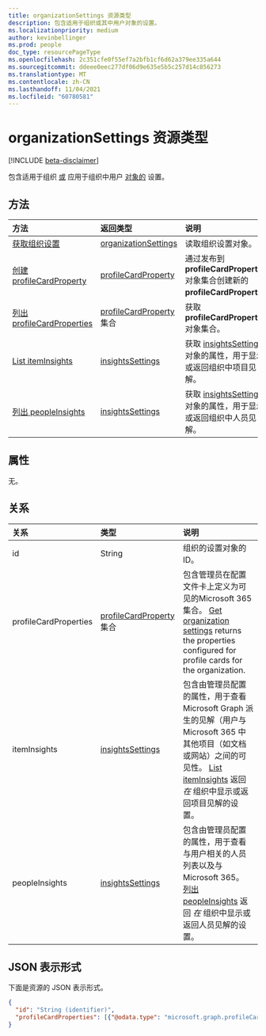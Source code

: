 ```yaml
---
title: organizationSettings 资源类型
description: 包含适用于组织或其中用户对象的设置。
ms.localizationpriority: medium
author: kevinbellinger
ms.prod: people
doc_type: resourcePageType
ms.openlocfilehash: 2c351cfe0f55ef7a2bfb1cf6d62a379ee335a644
ms.sourcegitcommit: ddeee0eec277df06d9e635e5b5c257d14c856273
ms.translationtype: MT
ms.contentlocale: zh-CN
ms.lasthandoff: 11/04/2021
ms.locfileid: "60780581"
---
```

# <a name="organizationsettings-resource-type"></a>organizationSettings 资源类型

[!INCLUDE [beta-disclaimer](../../includes/beta-disclaimer.md)]

包含适用于组织 [或](organization.md) 应用于组织中用户 [对象的](user.md) 设置。

## <a name="methods"></a>方法

| 方法       | 返回类型 | 说明 |
|:-------------|:------------|:------------|
| [获取组织设置](../api/organizationsettings-get.md) | [organizationSettings](organizationsettings.md) | 读取组织设置对象。 |
| [创建 profileCardProperty](../api/organizationsettings-post-profilecardproperties.md) | [profileCardProperty](profilecardproperty.md) | 通过发布到 **profileCardProperty** 对象集合创建新的 **profileCardProperty。** |
| [列出 profileCardProperties](../api/organizationsettings-list-profilecardproperties.md) | [profileCardProperty](profilecardproperty.md) 集合 | 获取 **profileCardProperty** 对象集合。 |
| [List itemInsights](../api/organizationsettings-list-iteminsights.md) | [insightsSettings](insightssettings.md) | 获取 [insightsSettings](insightssettings.md) 对象的属性，用于显示或返回组织中项目见解。 |
| [列出 peopleInsights](../api/organizationsettings-list-peopleinsights.md) | [insightsSettings](insightssettings.md) | 获取 [insightsSettings](insightssettings.md) 对象的属性，用于显示或返回组织中人员见解。 |


## <a name="properties"></a>属性

无。

## <a name="relationships"></a>关系

| 关系 | 类型        | 说明 |
|:-------------|:------------|:------------|
|id |String| 组织的设置对象的 ID。 |
|profileCardProperties|[profileCardProperty](profilecardproperty.md) 集合| 包含管理员在配置文件卡上定义为可见的Microsoft 365集合。 [Get organization settings](../api/organizationsettings-get.md) returns the properties configured for profile cards for the organization.|
|itemInsights|[insightsSettings](insightssettings.md)| 包含由管理员配置的属性，用于查看 Microsoft Graph 派生的见解（用户与 Microsoft 365 中其他项目（如文档或网站）之间的可见性。 [List itemInsights](../api/organizationsettings-list-iteminsights.md) 返回 _在_ 组织中显示或返回项目见解的设置。|
|peopleInsights|[insightsSettings](insightssettings.md)| 包含由管理员配置的属性，用于查看与用户相关的人员列表以及与 Microsoft 365。 [](/graph/people-example#including-a-person-as-relevant-or-working-with) [列出 peopleInsights](../api/organizationsettings-list-peopleinsights.md) 返回 _在_ 组织中显示或返回人员见解的设置。|

## <a name="json-representation"></a>JSON 表示形式

下面是资源的 JSON 表示形式。

<!-- {
  "blockType": "resource",
  "optionalProperties": [

  ],
  "@odata.type": "microsoft.graph.organizationSettings",
  "keyProperty": "id"
}-->

```json
{
  "id": "String (identifier)",
  "profileCardProperties": [{"@odata.type": "microsoft.graph.profileCardProperty"}]
}
```

<!-- uuid: 16cd6b66-4b1a-43a1-adaf-3a886856ed98
2019-02-04 14:57:30 UTC -->
<!-- {
  "type": "#page.annotation",
  "description": "organizationSettings resource",
  "keywords": "",
  "section": "documentation",
  "tocPath": ""
}-->


